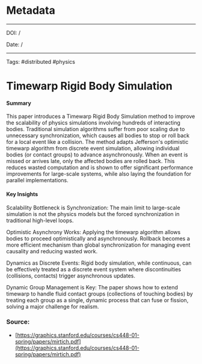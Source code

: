 
# Metadata

---

DOI: /

Date: /

---

Tags: #distributed #physics

# Timewarp Rigid Body Simulation

#### Summary
This paper introduces a Timewarp Rigid Body Simulation method to improve the scalability of physics simulations involving hundreds of interacting bodies. Traditional simulation algorithms suffer from poor scaling due to unnecessary synchronization, which causes all bodies to stop or roll back for a local event like a collision. The method adapts Jefferson's optimistic timewarp algorithm from discrete event simulation, allowing individual bodies (or contact groups) to advance asynchronously. When an event is missed or arrives late, only the affected bodies are rolled back. This reduces wasted computation and is shown to offer significant performance improvements for large-scale systems, while also laying the foundation for parallel implementations.

#### Key Insights
Scalability Bottleneck is Synchronization: The main limit to large-scale simulation is not the physics models but the forced synchronization in traditional high-level loops.

Optimistic Asynchrony Works: Applying the timewarp algorithm allows bodies to proceed optimistically and asynchronously. Rollback becomes a more efficient mechanism than global synchronization for managing event causality and reducing wasted work.

Dynamics as Discrete Events: Rigid body simulation, while continuous, can be effectively treated as a discrete event system where discontinuities (collisions, contacts) trigger asynchronous updates.

Dynamic Group Management is Key: The paper shows how to extend timewarp to handle fluid contact groups (collections of touching bodies) by treating each group as a single, dynamic process that can fuse or fission, solving a major challenge for realism.

### Source:
- [https://graphics.stanford.edu/courses/cs448-01-spring/papers/mirtich.pdf](https://graphics.stanford.edu/courses/cs448-01-spring/papers/mirtich.pdf)
